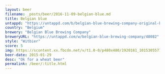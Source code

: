 ```yaml
---
layout: beer
filename: _posts/beer/2016-11-09-belgian-blue.md
title: Belgian blue
untappd: "https://untappd.com/b/belgian-blue-brewing-company-original-belgian-wheat-ale/562689"
country: "Belgium"
brewery: "Belgian Blue Brewing Company"
breweryURL: "https://untappd.com/w/belgian-blue-brewing-company/48082"
style: "Witbier"
score: 5
img: https://scontent.xx.fbcdn.net/v/t1.0-0/p480x480/1920181_10153055771283745_6859710748033343904_n.jpg?oh=91654c7086dd84d692b24813752031af&oe=590E1C28
beer-date: 2015-01-29
desc: "Ok for a wheat beer"
permalink: /beer/:title.html
---
```

